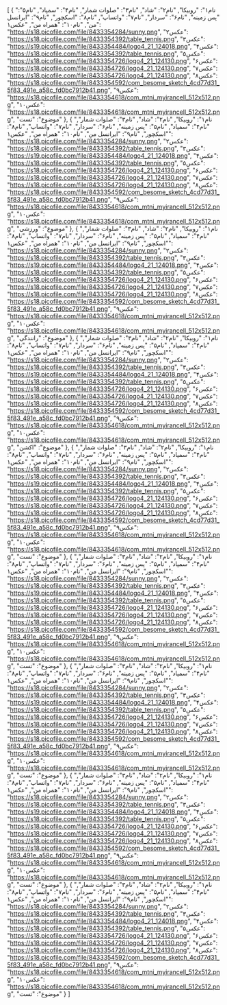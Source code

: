 [
  {
    "نام۱": "روبیکا",
    "نام۲": "شاد",
    "نام۳": "صلوات شمار",
    "نام۴": "سمپاد",
    "نام۵": "پس زمینه",
    "نام۶": "سردار",
    "نام۷": "واتساپ",
    "نام۸": "اسکچور",
    "نام۹": "ایرانسل من",
    "نام۱۰": "همراه من",
    "عکس۱": "https://s18.picofile.com/file/8433354284/sunny.png",
    "عکس۲": "https://s18.picofile.com/file/8433354392/table_tennis.png",
    "عکس۳": "https://s19.picofile.com/file/8433354484/logo4_21_124018.png",
    "عکس۴": "https://s18.picofile.com/file/8433354392/table_tennis.png",
    "عکس۵": "https://s18.picofile.com/file/8433354726/logo4_21_124130.png",
    "عکس۶": "https://s18.picofile.com/file/8433354726/logo4_21_124130.png",
    "عکس۷": "https://s18.picofile.com/file/8433354726/logo4_21_124130.png",
    "عکس۸": "https://s18.picofile.com/file/8433354592/com_besome_sketch_4cd77d31_5f83_491e_a58c_fd0bc7912b41.png",
    "عکس۹": "https://s18.picofile.com/file/8433354618/com_mtni_myirancell_512x512.png",
    "عکس۱۰": "https://s18.picofile.com/file/8433354618/com_mtni_myirancell_512x512.png",
    "موضوع": "تست"
  },
  {
    "نام۱": "روبیکا",
    "نام۲": "شاد",
    "نام۳": "صلوات شمار",
    "نام۴": "سمپاد",
    "نام۵": "پس زمینه",
    "نام۶": "سردار",
    "نام۷": "واتساپ",
    "نام۸": "اسکچور",
    "نام۹": "ایرانسل من",
    "نام۱۰": "همراه من",
    "عکس۱": "https://s18.picofile.com/file/8433354284/sunny.png",
    "عکس۲": "https://s18.picofile.com/file/8433354392/table_tennis.png",
    "عکس۳": "https://s19.picofile.com/file/8433354484/logo4_21_124018.png",
    "عکس۴": "https://s18.picofile.com/file/8433354392/table_tennis.png",
    "عکس۵": "https://s18.picofile.com/file/8433354726/logo4_21_124130.png",
    "عکس۶": "https://s18.picofile.com/file/8433354726/logo4_21_124130.png",
    "عکس۷": "https://s18.picofile.com/file/8433354726/logo4_21_124130.png",
    "عکس۸": "https://s18.picofile.com/file/8433354592/com_besome_sketch_4cd77d31_5f83_491e_a58c_fd0bc7912b41.png",
    "عکس۹": "https://s18.picofile.com/file/8433354618/com_mtni_myirancell_512x512.png",
    "عکس۱۰": "https://s18.picofile.com/file/8433354618/com_mtni_myirancell_512x512.png",
    "موضوع": "ورزشی"
  },
  {
    "نام۱": "روبیکا",
    "نام۲": "شاد",
    "نام۳": "صلوات شمار",
    "نام۴": "سمپاد",
    "نام۵": "پس زمینه",
    "نام۶": "سردار",
    "نام۷": "واتساپ",
    "نام۸": "اسکچور",
    "نام۹": "ایرانسل من",
    "نام۱۰": "همراه من",
    "عکس۱": "https://s18.picofile.com/file/8433354284/sunny.png",
    "عکس۲": "https://s18.picofile.com/file/8433354392/table_tennis.png",
    "عکس۳": "https://s19.picofile.com/file/8433354484/logo4_21_124018.png",
    "عکس۴": "https://s18.picofile.com/file/8433354392/table_tennis.png",
    "عکس۵": "https://s18.picofile.com/file/8433354726/logo4_21_124130.png",
    "عکس۶": "https://s18.picofile.com/file/8433354726/logo4_21_124130.png",
    "عکس۷": "https://s18.picofile.com/file/8433354726/logo4_21_124130.png",
    "عکس۸": "https://s18.picofile.com/file/8433354592/com_besome_sketch_4cd77d31_5f83_491e_a58c_fd0bc7912b41.png",
    "عکس۹": "https://s18.picofile.com/file/8433354618/com_mtni_myirancell_512x512.png",
    "عکس۱۰": "https://s18.picofile.com/file/8433354618/com_mtni_myirancell_512x512.png",
    "موضوع": "رانندگی"
  },
  {
    "نام۱": "روبیکا",
    "نام۲": "شاد",
    "نام۳": "صلوات شمار",
    "نام۴": "سمپاد",
    "نام۵": "پس زمینه",
    "نام۶": "سردار",
    "نام۷": "واتساپ",
    "نام۸": "اسکچور",
    "نام۹": "ایرانسل من",
    "نام۱۰": "همراه من",
    "عکس۱": "https://s18.picofile.com/file/8433354284/sunny.png",
    "عکس۲": "https://s18.picofile.com/file/8433354392/table_tennis.png",
    "عکس۳": "https://s19.picofile.com/file/8433354484/logo4_21_124018.png",
    "عکس۴": "https://s18.picofile.com/file/8433354392/table_tennis.png",
    "عکس۵": "https://s18.picofile.com/file/8433354726/logo4_21_124130.png",
    "عکس۶": "https://s18.picofile.com/file/8433354726/logo4_21_124130.png",
    "عکس۷": "https://s18.picofile.com/file/8433354726/logo4_21_124130.png",
    "عکس۸": "https://s18.picofile.com/file/8433354592/com_besome_sketch_4cd77d31_5f83_491e_a58c_fd0bc7912b41.png",
    "عکس۹": "https://s18.picofile.com/file/8433354618/com_mtni_myirancell_512x512.png",
    "عکس۱۰": "https://s18.picofile.com/file/8433354618/com_mtni_myirancell_512x512.png",
    "موضوع": "اکشن"
  },
  {
    "نام۱": "روبیکا",
    "نام۲": "شاد",
    "نام۳": "صلوات شمار",
    "نام۴": "سمپاد",
    "نام۵": "پس زمینه",
    "نام۶": "سردار",
    "نام۷": "واتساپ",
    "نام۸": "اسکچور",
    "نام۹": "ایرانسل من",
    "نام۱۰": "همراه من",
    "عکس۱": "https://s18.picofile.com/file/8433354284/sunny.png",
    "عکس۲": "https://s18.picofile.com/file/8433354392/table_tennis.png",
    "عکس۳": "https://s19.picofile.com/file/8433354484/logo4_21_124018.png",
    "عکس۴": "https://s18.picofile.com/file/8433354392/table_tennis.png",
    "عکس۵": "https://s18.picofile.com/file/8433354726/logo4_21_124130.png",
    "عکس۶": "https://s18.picofile.com/file/8433354726/logo4_21_124130.png",
    "عکس۷": "https://s18.picofile.com/file/8433354726/logo4_21_124130.png",
    "عکس۸": "https://s18.picofile.com/file/8433354592/com_besome_sketch_4cd77d31_5f83_491e_a58c_fd0bc7912b41.png",
    "عکس۹": "https://s18.picofile.com/file/8433354618/com_mtni_myirancell_512x512.png",
    "عکس۱۰": "https://s18.picofile.com/file/8433354618/com_mtni_myirancell_512x512.png",
    "موضوع": "تست"
  },
  {
    "نام۱": "روبیکا",
    "نام۲": "شاد",
    "نام۳": "صلوات شمار",
    "نام۴": "سمپاد",
    "نام۵": "پس زمینه",
    "نام۶": "سردار",
    "نام۷": "واتساپ",
    "نام۸": "اسکچور",
    "نام۹": "ایرانسل من",
    "نام۱۰": "همراه من",
    "عکس۱": "https://s18.picofile.com/file/8433354284/sunny.png",
    "عکس۲": "https://s18.picofile.com/file/8433354392/table_tennis.png",
    "عکس۳": "https://s19.picofile.com/file/8433354484/logo4_21_124018.png",
    "عکس۴": "https://s18.picofile.com/file/8433354392/table_tennis.png",
    "عکس۵": "https://s18.picofile.com/file/8433354726/logo4_21_124130.png",
    "عکس۶": "https://s18.picofile.com/file/8433354726/logo4_21_124130.png",
    "عکس۷": "https://s18.picofile.com/file/8433354726/logo4_21_124130.png",
    "عکس۸": "https://s18.picofile.com/file/8433354592/com_besome_sketch_4cd77d31_5f83_491e_a58c_fd0bc7912b41.png",
    "عکس۹": "https://s18.picofile.com/file/8433354618/com_mtni_myirancell_512x512.png",
    "عکس۱۰": "https://s18.picofile.com/file/8433354618/com_mtni_myirancell_512x512.png",
    "موضوع": "تست"
  },
  {
    "نام۱": "روبیکا",
    "نام۲": "شاد",
    "نام۳": "صلوات شمار",
    "نام۴": "سمپاد",
    "نام۵": "پس زمینه",
    "نام۶": "سردار",
    "نام۷": "واتساپ",
    "نام۸": "اسکچور",
    "نام۹": "ایرانسل من",
    "نام۱۰": "همراه من",
    "عکس۱": "https://s18.picofile.com/file/8433354284/sunny.png",
    "عکس۲": "https://s18.picofile.com/file/8433354392/table_tennis.png",
    "عکس۳": "https://s19.picofile.com/file/8433354484/logo4_21_124018.png",
    "عکس۴": "https://s18.picofile.com/file/8433354392/table_tennis.png",
    "عکس۵": "https://s18.picofile.com/file/8433354726/logo4_21_124130.png",
    "عکس۶": "https://s18.picofile.com/file/8433354726/logo4_21_124130.png",
    "عکس۷": "https://s18.picofile.com/file/8433354726/logo4_21_124130.png",
    "عکس۸": "https://s18.picofile.com/file/8433354592/com_besome_sketch_4cd77d31_5f83_491e_a58c_fd0bc7912b41.png",
    "عکس۹": "https://s18.picofile.com/file/8433354618/com_mtni_myirancell_512x512.png",
    "عکس۱۰": "https://s18.picofile.com/file/8433354618/com_mtni_myirancell_512x512.png",
    "موضوع": "تست"
  },
  {
    "نام۱": "روبیکا",
    "نام۲": "شاد",
    "نام۳": "صلوات شمار",
    "نام۴": "سمپاد",
    "نام۵": "پس زمینه",
    "نام۶": "سردار",
    "نام۷": "واتساپ",
    "نام۸": "اسکچور",
    "نام۹": "ایرانسل من",
    "نام۱۰": "همراه من",
    "عکس۱": "https://s18.picofile.com/file/8433354284/sunny.png",
    "عکس۲": "https://s18.picofile.com/file/8433354392/table_tennis.png",
    "عکس۳": "https://s19.picofile.com/file/8433354484/logo4_21_124018.png",
    "عکس۴": "https://s18.picofile.com/file/8433354392/table_tennis.png",
    "عکس۵": "https://s18.picofile.com/file/8433354726/logo4_21_124130.png",
    "عکس۶": "https://s18.picofile.com/file/8433354726/logo4_21_124130.png",
    "عکس۷": "https://s18.picofile.com/file/8433354726/logo4_21_124130.png",
    "عکس۸": "https://s18.picofile.com/file/8433354592/com_besome_sketch_4cd77d31_5f83_491e_a58c_fd0bc7912b41.png",
    "عکس۹": "https://s18.picofile.com/file/8433354618/com_mtni_myirancell_512x512.png",
    "عکس۱۰": "https://s18.picofile.com/file/8433354618/com_mtni_myirancell_512x512.png",
    "موضوع": "تست"
  },
  {
    "نام۱": "روبیکا",
    "نام۲": "شاد",
    "نام۳": "صلوات شمار",
    "نام۴": "سمپاد",
    "نام۵": "پس زمینه",
    "نام۶": "سردار",
    "نام۷": "واتساپ",
    "نام۸": "اسکچور",
    "نام۹": "ایرانسل من",
    "نام۱۰": "همراه من",
    "عکس۱": "https://s18.picofile.com/file/8433354284/sunny.png",
    "عکس۲": "https://s18.picofile.com/file/8433354392/table_tennis.png",
    "عکس۳": "https://s19.picofile.com/file/8433354484/logo4_21_124018.png",
    "عکس۴": "https://s18.picofile.com/file/8433354392/table_tennis.png",
    "عکس۵": "https://s18.picofile.com/file/8433354726/logo4_21_124130.png",
    "عکس۶": "https://s18.picofile.com/file/8433354726/logo4_21_124130.png",
    "عکس۷": "https://s18.picofile.com/file/8433354726/logo4_21_124130.png",
    "عکس۸": "https://s18.picofile.com/file/8433354592/com_besome_sketch_4cd77d31_5f83_491e_a58c_fd0bc7912b41.png",
    "عکس۹": "https://s18.picofile.com/file/8433354618/com_mtni_myirancell_512x512.png",
    "عکس۱۰": "https://s18.picofile.com/file/8433354618/com_mtni_myirancell_512x512.png",
    "موضوع": "تست"
  }
]
